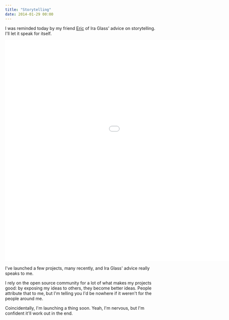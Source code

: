 ```yaml
---
title: "Storytelling"
date: 2014-01-29 00:00
---
```


I was reminded today by my friend [Eric](http://twitter.com/akaoka) of Ira Glass' advice on storytelling. I'll let it speak for itself.

<div class="embed-responsive embed-responsive-16by9"><iframe data-image-dimensions="1280x720" mozallowfullscreen="" allowfullscreen="" src="//player.vimeo.com/video/24715531?wmode=opaque&amp;api=1" width="1280" data-embed="true" webkitallowfullscreen="" frameborder="0" title="Ira Glass on Storytelling" height="720" class="embed-responsive-item"></iframe></div>

I've launched a few projects, many recently, and Ira Glass' advice really speaks to me.

I rely on the open source community for a lot of what makes my projects good: by exposing my ideas to others, they become better ideas. People attribute that to me, but I'm telling you I'd be nowhere if it weren't for the people around me.

Coincidentally, I'm launching a thing soon. Yeah, I'm nervous, but I'm confident it'll work out in the end.

<!-- more -->
